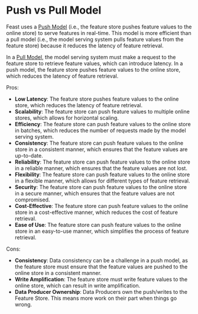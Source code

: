 # Push vs Pull Model

Feast uses a [Push Model](https://en.wikipedia.org/wiki/Push_technology) (i.e., the feature store pushes feature values to the online store) to serve features in 
real-time. This model is more efficient than a pull model (i.e., the model serving system pulls feature values from the 
feature store) because it reduces the latency of feature retrieval. 

In a [Pull Model](https://en.wikipedia.org/wiki/Pull_technology), the model serving system must make 
a request to the feature store to retrieve feature values, which can introduce latency. In a push model, the feature 
store pushes feature values to the online store, which reduces the latency of feature retrieval.

Pros:
- **Low Latency**: The feature store pushes feature values to the online store, which reduces the latency of feature retrieval.
- **Scalability**: The feature store can push feature values to multiple online stores, which allows for horizontal scaling.
- **Efficiency**: The feature store can push feature values to the online store in batches, which reduces the number of requests made by the model serving system.
- **Consistency**: The feature store can push feature values to the online store in a consistent manner, which ensures that the feature values are up-to-date.
- **Reliability**: The feature store can push feature values to the online store in a reliable manner, which ensures that the feature values are not lost.
- **Flexibility**: The feature store can push feature values to the online store in a flexible manner, which allows for different types of feature retrieval.
- **Security**: The feature store can push feature values to the online store in a secure manner, which ensures that the feature values are not compromised.
- **Cost-Effective**: The feature store can push feature values to the online store in a cost-effective manner, which reduces the cost of feature retrieval.
- **Ease of Use**: The feature store can push feature values to the online store in an easy-to-use manner, which simplifies the process of feature retrieval.

Cons:
- **Consistency**: Data consistency can be a challenge in a push model, as the feature store must ensure that the feature values are pushed to the online store in a consistent manner. 
- **Write Amplification**: The feature store must write feature values to the online store, which can result in write amplification.
- **Data Producer Ownership**: Data Producers own the push/writes to the Feature Store. This means more work on their part when things go wrong.